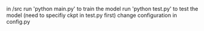 in /src
run 'python main.py' to train the model
run 'python test.py' to test the model (need to specifiy ckpt in test.py first)
change configuration in config.py
